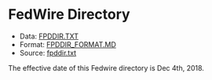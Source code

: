 # FedWire Directory

*  Data: [FPDDIR.TXT](../data/fpddir.txt)
*  Format: [FPDDIR_FORMAT.MD](fpddir_FORMAT.md)
*  Source: [fpddir.txt](https://frbservices.org/EPaymentsDirectory/fpddir.txt)

The effective date of this Fedwire directory is Dec 4th, 2018.